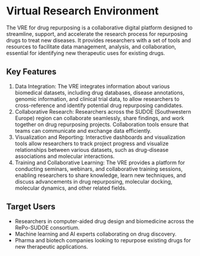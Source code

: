 # Virtual Research Environment

The VRE for drug repurposing is a collaborative digital platform designed to streamline, support, and accelerate the research process for repurposing drugs to treat new diseases. It provides researchers with a set of tools and resources to facilitate data management, analysis, and collaboration, essential for identifying new therapeutic uses for existing drugs.
 
## Key Features
1. Data Integration: The VRE integrates information about various biomedical datasets, including drug databases, disease annotations, genomic information, and clinical trial data, to allow researchers to cross-reference and identify potential drug repurposing candidates.
2. Collaborative Research: Researchers across the SUDOE (Southwestern Europe) region can collaborate seamlessly, share findings, and work together on drug repurposing projects. Collaboration tools ensure that teams can communicate and exchange data efficiently.
3. Visualization and Reporting: Interactive dashboards and visualization tools allow researchers to track project progress and visualize relationships between various datasets, such as drug-disease associations and molecular interactions.
4. Training and Collaborative Learning: The VRE provides a platform for conducting seminars, webinars, and collaborative training sessions, enabling researchers to share knowledge, learn new techniques, and discuss advancements in drug repurposing, molecular docking, molecular dynamics, and other related fields.
 
## Target Users
- Researchers in computer-aided drug design and biomedicine across the RePo-SUDOE consortium.
- Machine learning and AI experts collaborating on drug discovery.
- Pharma and biotech companies looking to repurpose existing drugs for new therapeutic applications.
